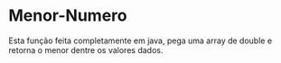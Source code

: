 # Menor-Numero
Esta função feita completamente em java, pega uma array de double e retorna o menor dentre os valores dados.

